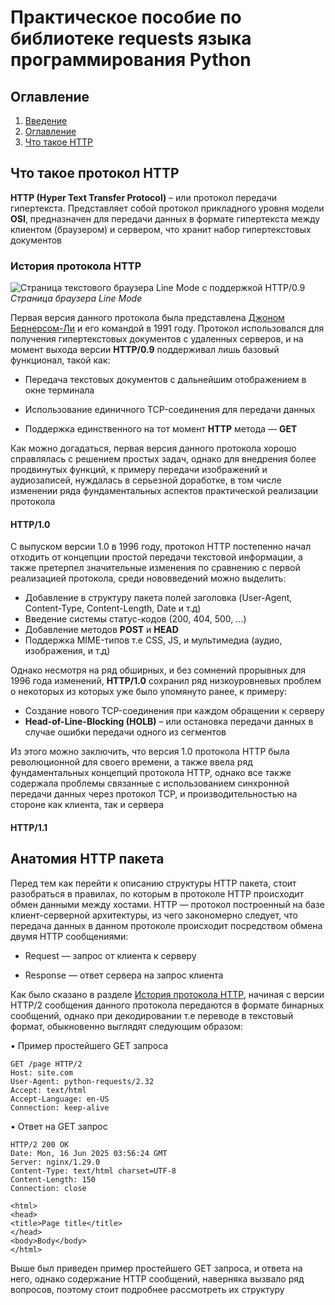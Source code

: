 # Практическое пособие по библиотеке requests языка программирования Python

## Оглавление
1. [Введение](#ПрактическоепособиепобиблиотекеrequestsязыкапрограммированияPython)
2. [Оглавление](##Оглавление)
3. [Что такое HTTP](##ЧтотакоепротоколHTTP)

## Что такое протокол HTTP


**HTTP (Hyper Text Transfer Protocol)** – или протокол передачи гипертекста. Представляет собой протокол прикладного уровня модели **OSI**, предназначен для передачи данных в формате гипертекста между клиентом (браузером) и сервером, что хранит набор гипертекстовых документов

### История протокола HTTP
![Страница текстового браузера Line Mode c поддержкой HTTP/0.9](https://optional.is/required/wp-content/uploads/2013/09/lmb.jpg )  
_Страница браузера Line Mode_


Первая версия данного протокола была представлена [Джоном Бернерсом-Ли](https://ru.wikipedia.org/wiki/%D0%91%D0%B5%D1%80%D0%BD%D0%B5%D1%80%D1%81-%D0%9B%D0%B8,_%D0%A2%D0%B8%D0%BC) и его командой в 1991 году. Протокол использовался для получения
гипертекстовых документов с удаленных серверов, и на момент выхода версии **HTTP/0.9** поддерживал лишь базовый функционал, такой как:
 
- Передача текстовых документов с дальнейшим отображением в окне терминала 

- Использование единичного TCP-соединения для передачи данных

- Поддержка единственного на тот момент **HTTP** метода — **GET**

Как можно догадаться, первая версия данного протокола хорошо справлялась с решением простых задач, однако для внедрения более продвинутых функций,
к примеру передачи изображений и аудиозаписей, нуждалась в серьезной доработке, в том числе изменении ряда фундаментальных аспектов практической
реализации протокола

#### HTTP/1.0
С выпуском версии 1.0 в 1996 году, протокол HTTP постепенно начал отходить от концепции простой передачи текстовой информации, а также претерпел значительные
изменения по сравнению с первой реализацией протокола, среди нововведений можно выделить:
  
  - Добавление в структуру пакета полей заголовка (User-Agent, Content-Type, Content-Length, Date и т.д)
  - Введение системы статус-кодов (200, 404, 500, ...)
  - Добавление методов **POST** и **HEAD**
  - Поддержка MIME-типов т.е CSS, JS, и мультимедиа (аудио, изображения, и т.д)

Однако несмотря на ряд обширных, и без сомнений прорывных для 1996 года изменений, **HTTP/1.0** сохранил ряд низкоуровневых проблем о некоторых из которых уже было упомянуто ранее, к примеру:
  - Cоздание нового TCP-соединения при каждом обращении к серверу
  - **Head-of-Line-Blocking (HOLB)** – или остановка передачи данных в случае ошибки передачи одного из сегментов

Из этого можно заключить, что версия 1.0 протокола HTTP была революционной для своего времени, а также ввела ряд фундаментальных концепций протокола HTTP, однако все также содержала проблемы связанные с использованием синхронной передачи данных через протокол TCP, и производительностью на стороне как клиента, так и сервера

#### HTTP/1.1

## Анатомия HTTP пакета
Перед тем как перейти к описанию структуры HTTP пакета, стоит разобраться в правилах, по которым в протоколе HTTP происходит обмен данными между хостами. HTTP — протокол построенный на базе клиент-серверной архитектуры, из чего закономерно следует, что передача данных в данном протоколе происходит посредством обмена двумя HTTP сообщениями:

 - Request — запрос от клиента к серверу
 
 - Response — ответ сервера на запрос клиента

Как было сказано в разделе [История протокола HTTP](###История-протокола-HTTP), начиная с версии HTTP/2 сообщения данного протокола передаются в формате бинарных сообщений, однако при декодировании т.е переводе в текстовый формат, обыкновенно выглядят следующим образом:

• Пример простейшего GET запроса
```http
GET /page HTTP/2
Host: site.com
User-Agent: python-requests/2.32
Accept: text/html
Accept-Language: en-US
Connection: keep-alive
 ```

• Ответ на GET запрос
```http
HTTP/2 200 OK
Date: Mon, 16 Jun 2025 03:56:24 GMT
Server: nginx/1.29.0
Content-Type: text/html charset=UTF-8
Content-Length: 150
Connection: close

<html>
<head>
<title>Page title</title>
</head>
<body>Body</body>
</html>
```

Выше был приведен пример простейшего GET запроса, и ответа на него, однако содержание HTTP сообщений, наверняка вызвало ряд вопросов, поэтому стоит подробнее рассмотреть их структуру
